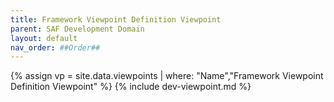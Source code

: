 ```yaml
---
title: Framework Viewpoint Definition Viewpoint
parent: SAF Development Domain
layout: default
nav_order: ##Order##
---
```

{% assign vp = site.data.viewpoints | where: "Name","Framework Viewpoint Definition Viewpoint" %}
{% include dev-viewpoint.md %}